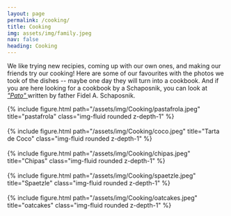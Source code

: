 ```yaml
---
layout: page
permalink: /cooking/
title: Cooking
img: assets/img/family.jpeg
nav: false
heading: Cooking
---
```

  
We like trying new recipies, coming up with our own ones, and making our friends try our cooking! Here are some of our favourites with the photos we took of the dishes -- maybe one day they will turn into a cookbook. And if you are here looking for a cookbook by a Schaposnik, you can look at  <a href="https://sites.google.com/site/schaposnik/libros?authuser=0"><i>"Pato" </i></a> written by father Fidel A. Schaposnik.
 
<div class="row">
    <div class="col-sm mt-3 mt-md-0">
        {% include figure.html path="/assets/img/Cooking/pastafrola.jpeg" title="pastafrola" class="img-fluid rounded z-depth-1" %}
    </div>
     </div>

 



<br>

 
<div class="row">
    <div class="col-sm mt-3 mt-md-0">
        {% include figure.html path="/assets/img/Cooking/coco.jpeg" title="Tarta de Coco" class="img-fluid rounded z-depth-1" %}
    </div>
     </div>

<br>

 
<div class="row">
    <div class="col-sm mt-3 mt-md-0">
        {% include figure.html path="/assets/img/Cooking/chipas.jpeg" title="Chipas" class="img-fluid rounded z-depth-1" %}
    </div>
     </div>

<br>

 
<div class="row">
    <div class="col-sm mt-3 mt-md-0">
        {% include figure.html path="/assets/img/Cooking/spaetzle.jpeg" title="Spaetzle" class="img-fluid rounded z-depth-1" %}
    </div>
     </div>

<br>


<div class="row">
    <div class="col-sm mt-3 mt-md-0">
        {% include figure.html path="/assets/img/Cooking/oatcakes.jpeg" title="oatcakes" class="img-fluid rounded z-depth-1" %}
    </div>
    </div>


